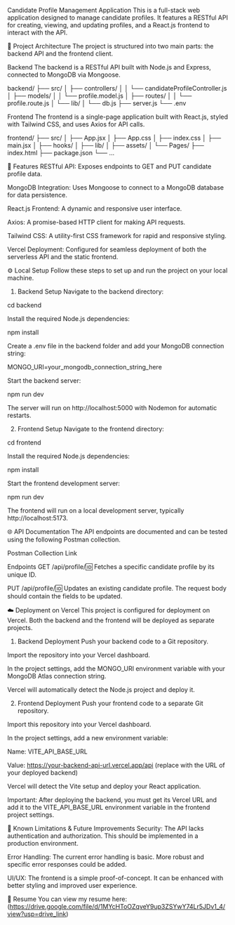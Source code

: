 Candidate Profile Management Application
This is a full-stack web application designed to manage candidate profiles. It features a RESTful API for creating, viewing, and updating profiles, and a React.js frontend to interact with the API.

📁 Project Architecture
The project is structured into two main parts: the backend API and the frontend client.

Backend
The backend is a RESTful API built with Node.js and Express, connected to MongoDB via Mongoose.

backend/
├── src/
│   ├── controllers/
│   │   └── candidateProfileController.js
│   ├── models/
│   │   └── profile.model.js
│   ├── routes/
│   │   └── profile.route.js
│   └── lib/
│       └── db.js
├── server.js
└── .env

Frontend
The frontend is a single-page application built with React.js, styled with Tailwind CSS, and uses Axios for API calls.

frontend/
├── src/
│   ├── App.jsx
│   ├── App.css
│   ├── index.css
│   ├── main.jsx
│   ├── hooks/
│   ├── lib/
│   ├── assets/
│   └── Pages/
├── index.html
├── package.json
└── ...

🚀 Features
RESTful API: Exposes endpoints to GET and PUT candidate profile data.

MongoDB Integration: Uses Mongoose to connect to a MongoDB database for data persistence.

React.js Frontend: A dynamic and responsive user interface.

Axios: A promise-based HTTP client for making API requests.

Tailwind CSS: A utility-first CSS framework for rapid and responsive styling.

Vercel Deployment: Configured for seamless deployment of both the serverless API and the static frontend.

⚙️ Local Setup
Follow these steps to set up and run the project on your local machine.

1. Backend Setup
Navigate to the backend directory:

cd backend

Install the required Node.js dependencies:

npm install

Create a .env file in the backend folder and add your MongoDB connection string:

MONGO_URI=your_mongodb_connection_string_here

Start the backend server:

npm run dev

The server will run on http://localhost:5000 with Nodemon for automatic restarts.

2. Frontend Setup
Navigate to the frontend directory:

cd frontend

Install the required Node.js dependencies:

npm install

Start the frontend development server:

npm run dev

The frontend will run on a local development server, typically http://localhost:5173.

🌐 API Documentation
The API endpoints are documented and can be tested using the following Postman collection.

Postman Collection Link

Endpoints
GET /api/profile/:id: Fetches a specific candidate profile by its unique ID.

PUT /api/profile/:id: Updates an existing candidate profile. The request body should contain the fields to be updated.

☁️ Deployment on Vercel
This project is configured for deployment on Vercel. Both the backend and the frontend will be deployed as separate projects.

1. Backend Deployment
Push your backend code to a Git repository.

Import the repository into your Vercel dashboard.

In the project settings, add the MONGO_URI environment variable with your MongoDB Atlas connection string.

Vercel will automatically detect the Node.js project and deploy it.

2. Frontend Deployment
Push your frontend code to a separate Git repository.

Import this repository into your Vercel dashboard.

In the project settings, add a new environment variable:

Name: VITE_API_BASE_URL

Value: https://your-backend-api-url.vercel.app/api (replace with the URL of your deployed backend)

Vercel will detect the Vite setup and deploy your React application.

Important: After deploying the backend, you must get its Vercel URL and add it to the VITE_API_BASE_URL environment variable in the frontend project settings.

🤝 Known Limitations & Future Improvements
Security: The API lacks authentication and authorization. This should be implemented in a production environment.

Error Handling: The current error handling is basic. More robust and specific error responses could be added.

UI/UX: The frontend is a simple proof-of-concept. It can be enhanced with better styling and improved user experience.

📄 Resume
You can view my resume here: (https://drive.google.com/file/d/1MYcHToOZqveY9up3ZSYwY74Lr5JDv1_4/view?usp=drive_link)